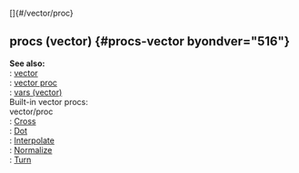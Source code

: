 []{#/vector/proc}    
## procs (vector) {#procs-vector byondver="516"}    
**See also:**    
:   [vector](ref/vector)    
:   [vector proc](ref/proc/vector)    
:   [vars (vector)](ref/vector/var)    
Built-in vector procs:    
vector/proc    
:   [Cross](ref/vector/proc/Cross)    
:   [Dot](ref/vector/proc/Dot)    
:   [Interpolate](ref/vector/proc/Interpolate)    
:   [Normalize](ref/vector/proc/Normalize)    
:   [Turn](ref/vector/proc/Turn)  
